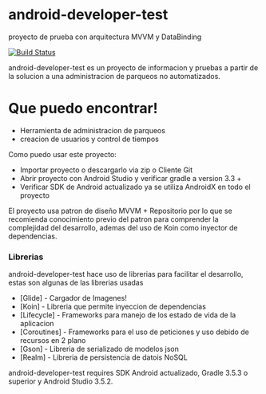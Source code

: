 # android-developer-test
proyecto de prueba con arquitectura MVVM y DataBinding

[![Build Status](https://travis-ci.org/joemccann/dillinger.svg?branch=master)](https://travis-ci.org/joemccann/dillinger)

android-developer-test es un proyecto de informacion y pruebas a partir de la solucion a una administracion de parqueos no automatizados.



# Que puedo encontrar!

  - Herramienta de administracion de parqueos
  - creacion de usuarios y control de tiempos


Como puedo usar este proyecto:
  - Importar proyecto o descargarlo via zip o Cliente Git
  - Abrir proyecto con Android Studio y verificar gradle a version 3.3 +
  - Verificar SDK de Android actualizado ya se utiliza AndroidX en todo el proyecto

El proyecto usa patron de diseño MVVM + Repositorio por lo que se recomienda conocimiento previo del patron para comprender la complejidad del desarrollo, ademas del uso de Koin como inyector de dependencias.


### Librerias

android-developer-test hace uso de librerias para facilitar el desarrollo, estas son algunas de las librerias usadas

* [Glide] - Cargador de Imagenes!
* [Koin] - Libreria que permite inyeccion de dependencias
* [Lifecycle] - Frameworks para manejo de los estado de vida de la aplicacion
* [Coroutines] - Frameworks para el uso de peticiones y uso debido de recursos en 2 plano
* [Gson] - Libreria de serializado de modelos json
* [Realm] - Libreria de persistencia de datois NoSQL




android-developer-test requires SDK Android actualizado, Gradle 3.5.3 o superior y Android Studio 3.5.2.



